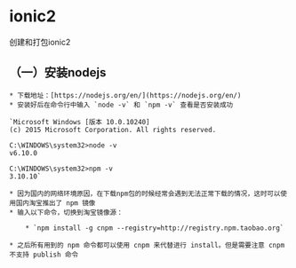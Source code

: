 # ionic2
创建和打包ionic2

## （一）安装nodejs
    * 下载地址：[https://nodejs.org/en/](https://nodejs.org/en/)
    * 安装好后在命令行中输入 `node -v` 和 `npm -v` 查看是否安装成功

    `Microsoft Windows [版本 10.0.10240]
    (c) 2015 Microsoft Corporation. All rights reserved. 

    C:\WINDOWS\system32>node -v
    v6.10.0

    C:\WINDOWS\system32>npm -v
    3.10.10`

    * 因为国内的网络环境原因，在下载npm包的时候经常会遇到无法正常下载的情况，这时可以使用国内淘宝推出了 npm 镜像
    * 输入以下命令，切换到淘宝镜像源：

        * `npm install -g cnpm --registry=http://registry.npm.taobao.org`
        
    * 之后所有用到的 npm 命令都可以使用 cnpm 来代替进行 install。但是需要注意 cnpm 不支持 publish 命令
